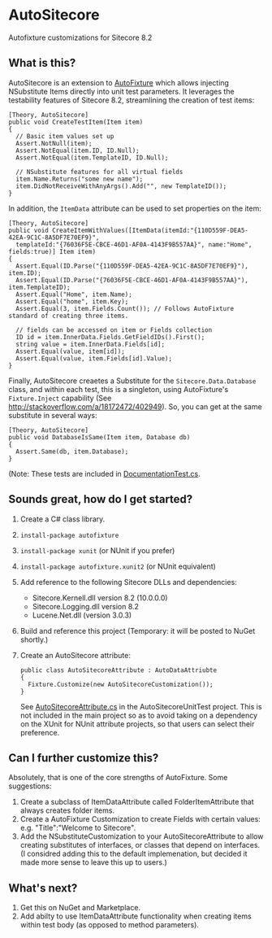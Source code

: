 # AutoSitecore
Autofixture customizations for Sitecore 8.2

## What is this?
AutoSitecore is an extension to [AutoFixture](https://github.com/AutoFixture/AutoFixture) which allows injecting NSubstitute Items directly into 
unit test parameters.  It leverages the testability features of Sitecore 8.2, streamlining the creation of test items:

    [Theory, AutoSitecore]
    public void CreateTestItem(Item item)
    {
      // Basic item values set up
      Assert.NotNull(item);
      Assert.NotEqual(item.ID, ID.Null);
      Assert.NotEqual(item.TemplateID, ID.Null);
      
      // NSubstitute features for all virtual fields
      item.Name.Returns("some new name");
      item.DidNotReceiveWithAnyArgs().Add("", new TemplateID());
    }
    
In addition, the `ItemData` attribute can be used to set properties on the item:

    [Theory, AutoSitecore]
    public void CreateItemWithValues([ItemData(itemId:"{110D559F-DEA5-42EA-9C1C-8A5DF7E70EF9}",
      templateId:"{76036F5E-CBCE-46D1-AF0A-4143F9B557AA}", name:"Home", fields:true)] Item item)
    {
      Assert.Equal(ID.Parse("{110D559F-DEA5-42EA-9C1C-8A5DF7E70EF9}"), item.ID);
      Assert.Equal(ID.Parse("{76036F5E-CBCE-46D1-AF0A-4143F9B557AA}"), item.TemplateID);
      Assert.Equal("Home", item.Name);
      Assert.Equal("home", item.Key);
      Assert.Equal(3, item.Fields.Count()); // Follows AutoFixture standard of creating three items.

      // fields can be accessed on item or Fields collection
      ID id = item.InnerData.Fields.GetFieldIDs().First();
      string value = item.InnerData.Fields[id];
      Assert.Equal(value, item[id]);
      Assert.Equal(value, item.Fields[id].Value);
    }
    
Finally, AutoSitecore creaetes a Substitute for the `Sitecore.Data.Database` class, and within each test, this is a singleton, using AutoFixture's `Fixture.Inject` capability (See http://stackoverflow.com/a/18172472/402949).  So, you can get at the same substitute in several ways:
  
    [Theory, AutoSitecore]
    public void DatabaseIsSame(Item item, Database db)
    {
      Assert.Same(db, item.Database);
    }

(Note: These tests are included in [DocumentationTest.cs](src/AutoSitecoreUnitTest/DocumentationTest.cs).
    
## Sounds great, how do I get started?

  1. Create a C# class library.
  2. `install-package autofixture`
  3. `install-package xunit` (or NUnit if you prefer)
  4. `install-package autofixture.xunit2` (or NUnit equivalent)
  5. Add reference to the following Sitecore DLLs and dependencies:
      * Sitecore.Kernell.dll version 8.2 (10.0.0.0)
      * Sitecore.Logging.dll version 8.2
      * Lucene.Net.dll (version 3.0.3)
  6. Build and reference this project (Temporary: it will be posted to NuGet shortly.)
  7. Create an AutoSitecore attribute:  
  
     ```
     public class AutoSitecoreAttribute : AutoDataAttriubte
     {
       Fixture.Customize(new AutoSitecoreCustomization());
     }
     ```
     See [AutoSitecoreAttribute.cs](src/AutoSitecoreUnitTest/AutoSitecoreAttribute.cs) in the AutoSitecoreUnitTest project. This is not included in the main project so as to avoid taking on a dependency on the XUnit for NUnit attribute projects, so that users can select their preference.
     
## Can I further customize this?

Absolutely, that is one of the core strengths of AutoFixture.  Some suggestions:

  1. Create a subclass of ItemDataAttribute called FolderItemAttribute that always creates folder items.
  2. Create a AutoFixture Customization to create Fields with certain values: e.g. "Title":"Welcome to Sitecore".
  3. Add the NSubstituteCustomization to your AutoSitecoreAttribute to allow creating substitutes of interfaces, or classes that depend on interfaces. (I considred adding this to the default implemenation, but decided it made more sense to leave this up to users.)

## What's next?

   1. Get this on NuGet and Marketplace.
   2. Add abilty to use ItemDataAttribute functionality when creating items within test body (as opposed to method parameters).
    
